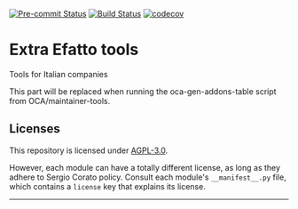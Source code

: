 
<!-- /!\ Non OCA Context : Set here the badge of your runbot / runboat instance. -->
[![Pre-commit Status](https://github.com/efatto/e-efatto/actions/workflows/pre-commit.yml/badge.svg?branch=14.0)](https://github.com/efatto/e-efatto/actions/workflows/pre-commit.yml?query=branch%3A14.0)
[![Build Status](https://github.com/efatto/e-efatto/actions/workflows/test.yml/badge.svg?branch=14.0)](https://github.com/efatto/e-efatto/actions/workflows/test.yml?query=branch%3A14.0)
[![codecov](https://codecov.io/gh/efatto/e-efatto/branch/14.0/graph/badge.svg)](https://codecov.io/gh/efatto/e-efatto)
<!-- /!\ Non OCA Context : Set here the badge of your translation instance. -->

<!-- /!\ do not modify above this line -->

# Extra Efatto tools

Tools for Italian companies

<!-- /!\ do not modify below this line -->

<!-- prettier-ignore-start -->

[//]: # (addons)

This part will be replaced when running the oca-gen-addons-table script from OCA/maintainer-tools.

[//]: # (end addons)

<!-- prettier-ignore-end -->

## Licenses

This repository is licensed under [AGPL-3.0](LICENSE).

However, each module can have a totally different license, as long as they adhere to Sergio Corato
policy. Consult each module's `__manifest__.py` file, which contains a `license` key
that explains its license.

----
<!-- /!\ Non OCA Context : Set here the full description of your organization. -->
